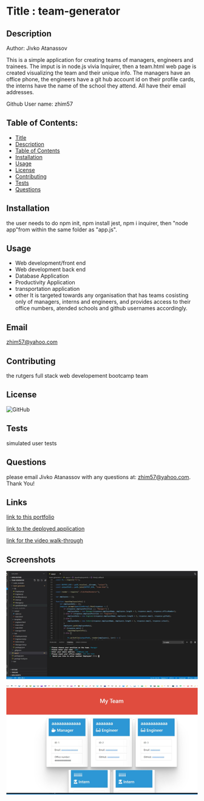 
    
# Title : team-generator

## Description
Author: Jivko Atanassov

This is a simple application for creating teams of managers, engineers and trainees. The imput is in node.js vivia Inquirer, then a team.html web page is created visualizing the team and their unique info. The managers have an office phone, the engineers have a git hub account id on their profile cards, the interns have the name of the school they attend. All have their email addresses.

Github User name: zhim57

## Table of Contents:
- [Title](#title)
- [Description](#description)
- [Table of Contents](#table-of-contents)
- [Installation](#installation)
- [Usage](#usage)
- [License](#licence)
- [Contributing](#contributing)
- [Tests](#tests)
- [Questions](#questions)

## Installation
the user needs to do npm init, npm install jest, npm i inquirer, then "node app"from within the same folder as "app.js".
## Usage
- Web development/front end
- Web development back end
- Database Application
- Productivity Application
- transportation application
- other
It is targeted towards any organisation that has teams cosisting only of managers, interns and engineers, and provides access to their office numbers, atended schools and github usernames accordingly.
## Email
zhim57@yahoo.com
## Contributing
the rutgers full stack web developement bootcamp team
## License
![GitHub](https://img.shields.io/github/license/zhim57/team-generator)

## Tests
simulated user tests

## Questions
please email Jivko Atanassov with any questions at: zhim57@yahoo.com. Thank You!

## Links

[link to this portfolio](https://github.com/zhim57/team-generator)

[link to the deployed application](https://github.com/zhim57/team-generator)

[link for the video walk-through](https://youtu.be/ppvH5bmfEGE)
  

## Screenshots

![screenshot no.1 of the working application](./image1.JPG)

![screenshot no.2 of the working application](./image2.JPG)


  
